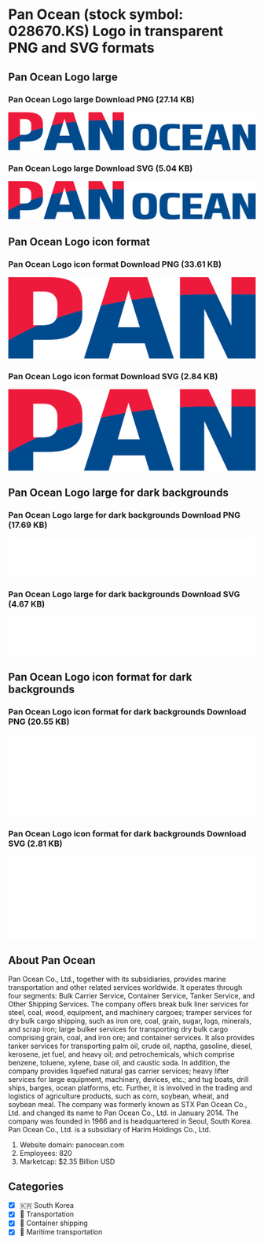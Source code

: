 # Pan Ocean (stock symbol: 028670.KS) Logo in transparent PNG and SVG formats

## Pan Ocean Logo large

### Pan Ocean Logo large Download PNG (27.14 KB)

![Pan Ocean Logo large Download PNG (27.14 KB)](/img/orig/028670.KS_BIG-125b595d.png)

### Pan Ocean Logo large Download SVG (5.04 KB)

![Pan Ocean Logo large Download SVG (5.04 KB)](/img/orig/028670.KS_BIG-0566d1ff.svg)

## Pan Ocean Logo icon format

### Pan Ocean Logo icon format Download PNG (33.61 KB)

![Pan Ocean Logo icon format Download PNG (33.61 KB)](/img/orig/028670.KS-345c08ad.png)

### Pan Ocean Logo icon format Download SVG (2.84 KB)

![Pan Ocean Logo icon format Download SVG (2.84 KB)](/img/orig/028670.KS-e182f3cc.svg)

## Pan Ocean Logo large for dark backgrounds

### Pan Ocean Logo large for dark backgrounds Download PNG (17.69 KB)

![Pan Ocean Logo large for dark backgrounds Download PNG (17.69 KB)](/img/orig/028670.KS_BIG.D-00d5c802.png)

### Pan Ocean Logo large for dark backgrounds Download SVG (4.67 KB)

![Pan Ocean Logo large for dark backgrounds Download SVG (4.67 KB)](/img/orig/028670.KS_BIG.D-e3480636.svg)

## Pan Ocean Logo icon format for dark backgrounds

### Pan Ocean Logo icon format for dark backgrounds Download PNG (20.55 KB)

![Pan Ocean Logo icon format for dark backgrounds Download PNG (20.55 KB)](/img/orig/028670.KS.D-6e93a00b.png)

### Pan Ocean Logo icon format for dark backgrounds Download SVG (2.81 KB)

![Pan Ocean Logo icon format for dark backgrounds Download SVG (2.81 KB)](/img/orig/028670.KS.D-bf707ce6.svg)

## About Pan Ocean

Pan Ocean Co., Ltd., together with its subsidiaries, provides marine transportation and other related services worldwide. It operates through four segments: Bulk Carrier Service, Container Service, Tanker Service, and Other Shipping Services. The company offers break bulk liner services for steel, coal, wood, equipment, and machinery cargoes; tramper services for dry bulk cargo shipping, such as iron ore, coal, grain, sugar, logs, minerals, and scrap iron; large bulker services for transporting dry bulk cargo comprising grain, coal, and iron ore; and container services. It also provides tanker services for transporting palm oil, crude oil, naptha, gasoline, diesel, kerosene, jet fuel, and heavy oil; and petrochemicals, which comprise benzene, toluene, xylene, base oil, and caustic soda. In addition, the company provides liquefied natural gas carrier services; heavy lifter services for large equipment, machinery, devices, etc.; and tug boats, drill ships, barges, ocean platforms, etc. Further, it is involved in the trading and logistics of agriculture products, such as corn, soybean, wheat, and soybean meal. The company was formerly known as STX Pan Ocean Co., Ltd. and changed its name to Pan Ocean Co., Ltd. in January 2014. The company was founded in 1966 and is headquartered in Seoul, South Korea. Pan Ocean Co., Ltd. is a subsidiary of Harim Holdings Co., Ltd.

1. Website domain: panocean.com
2. Employees: 820
3. Marketcap: $2.35 Billion USD


## Categories
- [x] 🇰🇷 South Korea
- [x] 🚚 Transportation
- [x] 🚢 Container shipping
- [x] 🚢 Maritime transportation

